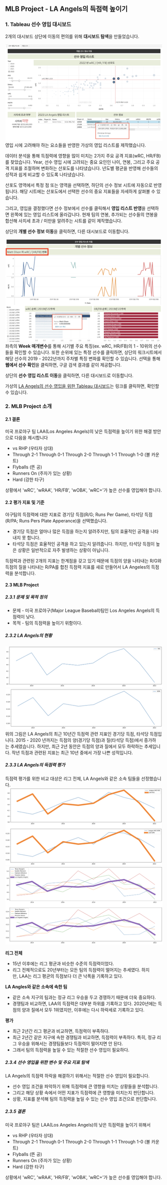 ## MLB Project - LA Angels의 득점력 높이기

### 1. Tableau 선수 영입 대시보드
2개의 대시보드 상단에 이동의 편의를 위해 **대시보드 탐색**을 만들었습니다.

![Tableau Dashboard 1](./images/tableau1.png)
영입 시에 고려해야 하는 요소들을 반영한 가상의 영입 리스트를 제작했습니다.

데이터 분석을 통해 득점력에 영향을 많이 미치는 2가지 주요 공격 지표(wRC, HR/FB)를 찾았습니다. Year, 선수 영입 시에 고려되는 중요 요인인 나이, 연봉, 그리고 주요 공격 지표를 조절하며 변화하는 산포도를 나타냈습니다. 년도별 평균을 반영해 선수들의 성적과 쉽게 비교할 수 있도록 나타냈습니다.

산포도 영역에서 특정 점 또는 영역을 선택하면, 하단의 선수 정보 시트에 자동으로 반영됩니다. 해당 시트에는 산포도에서 선택한 선수의 중요 지표들을 자세하게 살펴볼 수 있습니다.

그리고, 영입을 결정했다면 선수 정보에서 선수를 클릭해서 **영입 리스트 반영**을 선택하면 왼쪽에 있는 영입 리스트에 올라갑니다. 현재 팀의 연봉, 추가되는 선수들의 연봉을 합산해 사치세 초과 / 미만을 알려주는 시트를 같이 제작했습니다.

상단의 **개별 선수 정보 이동**을 클릭하면, 다른 대시보드로 이동합니다.

![Tableau Dashboard 2](./images/tableau2.png)
좌측의 **Week 매개변수**를 통해 시기별 주요 특징(ex. wRC, HR/FB)의 1 - 10위의 선수들을 확인할 수 있습니다. 또한 순위에 있는 특정 선수를 클릭하면, 상단의 워크시트에서 해당 선수의 2019 - 2022년까지 주차별 특징 변화를 확인할 수 있습니다. 선택을 통해 **웹에서 선수 확인**을 클릭하면, 구글 검색 결과를 같이 제공합니다.

상단의 **선수 영입 리스트 이동**을 클릭하면, 다른 대시보드로 이동합니다.

가상의 [LA Angels의 선수 영입을 위한 Tableau 대시보드](https://public.tableau.com/views/MLB_16789615109590/sheet5?:language=ko-KR&publish=yes&:display_count=n&:origin=viz_share_link)는 링크를 클릭하면, 확인할 수 있습니다.

### 2. MLB Project 소개
#### 2.1 결론
미국 프로야구 팀 LAA(Los Angeles Angels)의 낮은 득점력을 높이기 위한 해결 방안으로 다음을 제시합니다
* vs RHP (우타자 상대)
* Through 2-1 Through 0-1 Through 2-0 Through 1-1 Through 1-0 (볼 카운트)
* Flyballs (뜬 공)
* Runners On (주자가 있는 상황)
* Hard (강한 타구)

상황에서 'wRC', 'wRAA', 'HR/FB', 'wOBA', 'wRC+’가 높은 선수를 영입해야 합니다.

#### 2.2 평가 지표 및 기준
야구팀의 득점력에 대한 지표로 경기당 득점(R/G; Runs Per Game), 타석당 득점(R/PA; Runs Pers Plate Apperance)을 선택했습니다.
* 경기당 득점은 얼마나 많은 득점을 하는지 알려주지만, 팀의 효율적인 공격을 나타내지 못 합니다.
* 타석당 득점은 효율적인 공격을 하고 있는지 알려줍니다. 하지만, 타석당 득점이 높은 상황은 일반적으로 자주 발생하는 상황이 아닙니다.

득점력과 관련된 2개의 지표는 한계점을 갖고 있기 때문에 득점의 양을 나타내는 R/G와 득점의 질을 나타내는 R/PA를 합친 득점력 지표를 새로 만들어서 LA Angeles의 득점력을 분석합니다.

#### 2.3 MLB Project
##### 2.3.1 문제 및 목적 정의
* 문제 - 미국 프로야구(Major League Baseball)팀인 Los Angeles Angels의 득점력이 낮다.
* 목적 - 팀의 득점력을 높이기 위함이다.

##### 2.3.2 LA Angels의 현황
![LAA R/G](./images/laa1.png)
![LAA R/G](./images/laa2.png)
위의 그림은 LA Angels의 최근 10년간 득점력 관련 지표인 경기당 득점, 타석당 득점입니다. 2015 - 2020 년까지는 득점의 양(경기당 득점)과 질(타석당 득점)에서 증가하는 추세였습니다. 하지만, 최근 2년 동안은 득점의 양과 질에서 모두 하락하는 추세입니다. 작년 득점과 관련된 지표는 최근 10년 중에서 가장 나쁜 성적입니다.

##### 2.3.3 LA Angels의 득점력 평가
득점력 평가를 위한 비교 대상은 리그 전체, LA Angels와 같은 소속 팀들을 선정했습니다.
![LAA VS League](./images/laa-league.png)
![LAA VS Same District](./images/laa-rival.png)

**리그 전체**
- 15년 이후에는 리그 평균과 비슷한 수준의 득점력이었다. 
- 리그 전체적으로도 20년부터는 모든 팀의 득점력이 떨어지는 추세였다. 하지만, LAA는 리그 평균의 득점보다 더 큰 낙폭을 기록하고 있다.

**LA Angles와 같은 소속에 속한 팀**
- 같은 소속 지구의 팀과는 정규 리그 우승을 두고 경쟁하기 때문에 더욱 중요하다. 
- 경쟁팀과 비교하면, LAA의 득점력은 대부분 하위를 기록하고 있다. 2020년에는 득점의 양과 질에서 모두 1위였지만, 이후에는 다시 하락세로 기록하고 있다.

**평가**
* 최근 2년간 리그 평균과 비교하면, 득점력이 부족하다.
* 최근 2년간 같은 지구에 속한 경쟁팀과 비교하면, 득점력이 부족하다. 특히, 정규 리그 우승을 위해서는 경쟁팀들보다 득점력이 떨어지면 안 된다.
* 그래서 팀의 득점력을 높일 수 있는 적절한 선수 영입이 필요하다.

##### 2.3.4 선수 영입을 위한 변수 및 주요 지표 탐색
LA Angels의 득점력 하락을 해결하기 위해서는 적절한 선수 영입이 필요합니다.
* 선수 영입 조건을 파악하기 위해 득점력에 큰 영향을 미치는 상황들을 분석합니다.
* 그리고 해당 상황 속에서 어떤 지표가 득점력에 큰 영향을 미치는지 판단합니다.
* 상황, 지표를 분석해 팀의 득점력을 높일 수 있는 선수 영입 조건으로 판단합니다.

##### 2.3.5 결론
미국 프로야구 팀은 LAA(Los Angeles Angels)의 낮은 득점력을 높이기 위해서

* vs RHP (우타자 상대)
* Through 2-1 Through 0-1 Through 2-0 Through 1-1 Through 1-0 (볼 카운트)
* Flyballs (뜬 공)
* Runners On (주자가 있는 상황)
* Hard (강한 타구)

상황에서 'wRC', 'wRAA', 'HR/FB', 'wOBA', 'wRC+’가 높은 선수를 영입해야 합니다.
